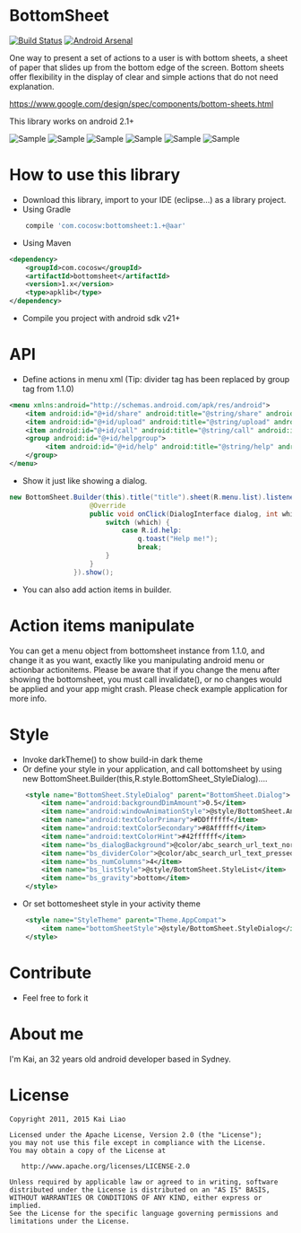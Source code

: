 BottomSheet
=======
[![Build Status](https://travis-ci.org/soarcn/BottomSheet.svg)](https://travis-ci.org/soarcn/BottomSheet) [![Android Arsenal](https://img.shields.io/badge/Android%20Arsenal-BottomSheet-brightgreen.svg?style=flat)](https://android-arsenal.com/details/1/1044)

One way to present a set of actions to a user is with bottom sheets, a sheet of paper that slides up from the bottom edge of the screen. Bottom sheets offer flexibility in the display of clear and simple actions that do not need explanation.

https://www.google.com/design/spec/components/bottom-sheets.html

This library works on android 2.1+

![Sample](https://github.com/soarcn/BottomSheet/blob/master/art/image.png?raw=true)
![Sample](https://github.com/soarcn/BottomSheet/blob/master/art/image1.png?raw=true)
![Sample](https://github.com/soarcn/BottomSheet/blob/master/art/image2.png?raw=true)
![Sample](https://github.com/soarcn/BottomSheet/blob/master/art/image3.png?raw=true)
![Sample](https://github.com/soarcn/BottomSheet/blob/master/art/image4.png?raw=true)
![Sample](https://github.com/soarcn/BottomSheet/blob/master/art/image5.png?raw=true)

How to use this library
=======

- Download this library, import to your IDE (eclipse...) as a library project.
- Using Gradle

```groovy
    compile 'com.cocosw:bottomsheet:1.+@aar'
```
- Using Maven

```xml
<dependency>
    <groupId>com.cocosw</groupId>
    <artifactId>bottomsheet</artifactId>
    <version>1.x</version>
    <type>apklib</type>
</dependency>
```

- Compile you project with android sdk v21+

API
=======

- Define actions in menu xml (Tip: divider tag has been replaced by group tag from 1.1.0)

```xml
<menu xmlns:android="http://schemas.android.com/apk/res/android">
    <item android:id="@+id/share" android:title="@string/share" android:icon="@drawable/perm_group_messages"/>
    <item android:id="@+id/upload" android:title="@string/upload" android:icon="@drawable/perm_group_system_clock"/>
    <item android:id="@+id/call" android:title="@string/call" android:icon="@drawable/perm_group_phone_calls"/>
    <group android:id="@+id/helpgroup">
         <item android:id="@+id/help" android:title="@string/help" android:icon="@drawable/perm_group_system_tools"/>
    </group>
</menu>

```

- Show it just like showing a dialog.

```java
new BottomSheet.Builder(this).title("title").sheet(R.menu.list).listener(new DialogInterface.OnClickListener() {
                    @Override
                    public void onClick(DialogInterface dialog, int which) {
                        switch (which) {
                            case R.id.help:
                                q.toast("Help me!");
                                break;
                        }
                    }
                }).show();

```
- You can also add action items in builder.

Action items manipulate
========

You can get a menu object from bottomsheet instance from 1.1.0, and change it as you want, exactly like you manipulating android menu or actionbar actionitems.
Please be aware that if you change the menu after showing the bottomsheet, you must call invalidate(), or no changes would be applied and your app might crash.
Please check example application for more info.


Style
========

- Invoke darkTheme() to show build-in dark theme
- Or define your style in your application, and call bottomsheet by using new BottomSheet.Builder(this,R.style.BottomSheet_StyleDialog)....

```xml
    <style name="BottomSheet.StyleDialog" parent="BottomSheet.Dialog">
        <item name="android:backgroundDimAmount">0.5</item>
        <item name="android:windowAnimationStyle">@style/BottomSheet.Animation</item>
        <item name="android:textColorPrimary">#DDffffff</item>
        <item name="android:textColorSecondary">#8Affffff</item>
        <item name="android:textColorHint">#42ffffff</item>
        <item name="bs_dialogBackground">@color/abc_search_url_text_normal</item>
        <item name="bs_dividerColor">@color/abc_search_url_text_pressed</item>
        <item name="bs_numColumns">4</item>
        <item name="bs_listStyle">@style/BottomSheet.StyleList</item>
		<item name="bs_gravity">bottom</item>
    </style>
```
- Or set bottomesheet style in your activity theme

```xml
    <style name="StyleTheme" parent="Theme.AppCompat">
        <item name="bottomSheetStyle">@style/BottomSheet.StyleDialog</item>
    </style>
```

Contribute
=======

- Feel free to fork it

About me
=======

I'm Kai, an 32 years old android developer based in Sydney.


License
=======

    Copyright 2011, 2015 Kai Liao

    Licensed under the Apache License, Version 2.0 (the "License");
    you may not use this file except in compliance with the License.
    You may obtain a copy of the License at

       http://www.apache.org/licenses/LICENSE-2.0

    Unless required by applicable law or agreed to in writing, software
    distributed under the License is distributed on an "AS IS" BASIS,
    WITHOUT WARRANTIES OR CONDITIONS OF ANY KIND, either express or implied.
    See the License for the specific language governing permissions and
    limitations under the License.
